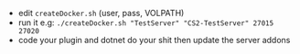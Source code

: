 - edit `createDocker.sh` (user, pass, VOLPATH)
- run it e.g: `./createDocker.sh "TestServer" "CS2-TestServer" 27015 27020`
- code your plugin and dotnet do your shit then update the server addons
